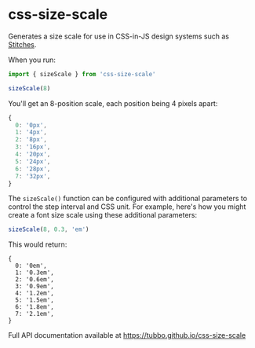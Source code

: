 # css-size-scale

Generates a size scale for use in CSS-in-JS design systems such as
[Stitches](https://stitches.dev).

When you run:

```typescript
import { sizeScale } from 'css-size-scale'

sizeScale(8)
```

You'll get an 8-position scale, each position being 4 pixels apart:

```typescript
{
  0: '0px',
  1: '4px',
  2: '8px',
  3: '16px',
  4: '20px',
  5: '24px',
  6: '28px',
  7: '32px',
}
```

The `sizeScale()` function can be configured with additional parameters
to control the step interval and CSS unit. For example, here's how you
might create a font size scale using these additional parameters:

```typescript
sizeScale(8, 0.3, 'em')
```

This would return:

```
{
  0: '0em',
  1: '0.3em',
  2: '0.6em',
  3: '0.9em',
  4: '1.2em',
  5: '1.5em',
  6: '1.8em',
  7: '2.1em',
}
```

Full API documentation available at https://tubbo.github.io/css-size-scale
